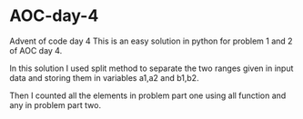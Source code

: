 # AOC-day-4
Advent of code day 4
This is an easy solution in python for problem 1 and 2 of AOC day 4.

In this solution I used split method to separate the two ranges given in input data and storing them in variables a1,a2 and b1,b2. 

Then I counted all the elements in problem part one using all function and any in problem part two.
